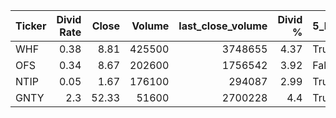| Ticker   |   Divid Rate |   Close |   Volume |   last_close_volume |   Divid % | 5_Days_pos   | above_SMA_50   |
|:---------|-------------:|--------:|---------:|--------------------:|----------:|:-------------|:---------------|
| WHF      |         0.38 |    8.81 |   425500 |             3748655 |      4.37 | True         | True           |
| OFS      |         0.34 |    8.67 |   202600 |             1756542 |      3.92 | False        | True           |
| NTIP     |         0.05 |    1.67 |   176100 |              294087 |      2.99 | True         | True           |
| GNTY     |         2.3  |   52.33 |    51600 |             2700228 |      4.4  | True         | True           |